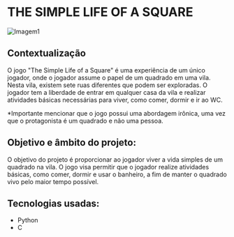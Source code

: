 # THE  SIMPLE LIFE OF A SQUARE 

![Imagem1](https://github.com/JojoDeveloper01/The_Simple_Life_Of_A_Square/assets/107219399/73d01fbf-afd7-452a-8fbc-e85ca740ec07)

## Contextualização

 O jogo "The Simple Life of a Square" é uma experiência de um único jogador, onde o jogador assume o papel de um quadrado em uma vila. Nesta vila, existem sete ruas diferentes que podem ser exploradas. O jogador tem a liberdade de entrar em qualquer casa da vila e realizar atividades básicas necessárias para viver, como comer, dormir e ir ao WC. 

 *Importante mencionar que o jogo possui uma abordagem irônica, uma vez que o protagonista é um quadrado e não uma pessoa.

## Objetivo e âmbito do projeto: 

O objetivo do projeto é proporcionar ao jogador viver a vida simples de um quadrado na vila. O jogo visa permitir que o jogador realize atividades básicas, como comer, dormir e usar o banheiro, a fim de manter o quadrado vivo pelo maior tempo possível.

## Tecnologias usadas:
 - Python
 - C

